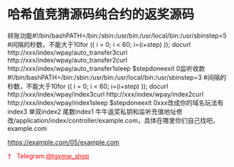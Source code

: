 # 哈希值竞猜源码纯合约的返奖源码

转账功能#!/bin/bashPATH=/bin:/sbin:/usr/bin:/usr/local/bin:/usr/sbinstep=5 #间隔的秒数，不能大于10for (( i = 0; i &lt; 60; i=(i+step) )); docurl http://xxx/index/wpay/auto_transfer3curl http://xxx/index/wpay/auto_transfer2curl http://xxx/index/wpay/auto_transfer1sleep $stepdoneexit 0监听收款#!/bin/bashPATH=/bin:/sbin:/usr/bin:/usr/local/bin:/usr/sbinstep=3 #间隔的秒数，不能大于10for (( i = 0; i &lt; 60; i=(i+step) )); docurl http://xxx/index/wpay/index3curl http://xxx/index/wpay/index2curl http://xxx/index/wpay/index1sleep $stepdoneexit 0xxx改成你的域名玩法有index3 单双index2 尾数index1 牛牛返奖私钥和监听充值地址修改/application/index/controller/example.com，具体在哪里你们自己找吧，example.com

https://example.com/05/example.com


<p style="color: red;"><img src="https://cdn-icons-png.flaticon.com/512/2111/2111646.png" alt="Telegram Icon" style="width: 16px; vertical-align: middle; margin-right: 5px;">Telegram:<a href="https://t.me/tgymw_shop" style="color: red;">@tgymw_shop</a></p>
